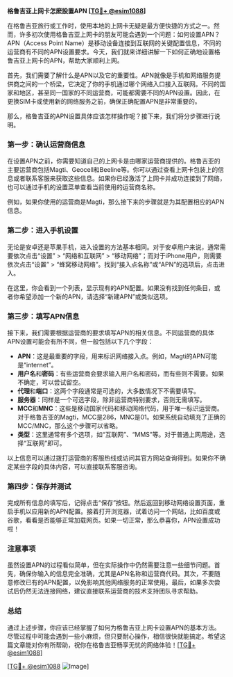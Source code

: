 **格鲁吉亚上网卡怎麽設置APN [[TG💪+ @esim1088](https://t.me/s/esim1088)]**

在格鲁吉亚旅行或工作时，使用本地的上网卡无疑是最方便快捷的方式之一。然而，许多初次使用格鲁吉亚上网卡的朋友可能会遇到一个问题：如何设置APN？APN（Access Point Name）是移动设备连接到互联网的关键配置信息，不同的运营商有不同的APN设置要求。今天，我们就来详细讲解一下如何正确地设置格鲁吉亚上网卡的APN，帮助大家顺利上网。

首先，我们需要了解什么是APN以及它的重要性。APN就像是手机和网络服务提供商之间的一个桥梁，它决定了你的手机通过哪个网络入口接入互联网。不同的国家和地区，甚至同一国家的不同运营商，可能都需要不同的APN设置。因此，在更换SIM卡或使用新的网络服务之前，确保正确配置APN是非常重要的。

那么，格鲁吉亚的APN设置具体应该怎样操作呢？接下来，我们将分步骤进行说明。

### 第一步：确认运营商信息

在设置APN之前，你需要知道自己的上网卡是由哪家运营商提供的。格鲁吉亚的主要运营商包括Magti、Geocell和Beeline等。你可以通过查看上网卡包装上的信息或者联系客服来获取这些信息。如果你已经激活了上网卡并成功连接到了网络，也可以通过手机的设置菜单查看当前使用的运营商名称。

例如，如果你使用的运营商是Magti，那么接下来的步骤就是为其配置相应的APN信息。

### 第二步：进入手机设置

无论是安卓还是苹果手机，进入设置的方法基本相同。对于安卓用户来说，通常需要依次点击“设置” > “网络和互联网” > “移动网络”；而对于iPhone用户，则需要依次点击“设置” > “蜂窝移动网络”。找到“接入点名称”或“APN”的选项后，点击进入。

在这里，你会看到一个列表，显示现有的APN配置。如果没有找到任何条目，或者你希望添加一个新的APN，请选择“新建APN”或类似选项。

### 第三步：填写APN信息

接下来，我们需要根据运营商的要求填写APN的相关信息。不同运营商的具体APN设置可能会有所不同，但一般包括以下几个字段：

- **APN**：这是最重要的字段，用来标识网络接入点。例如，Magti的APN可能是“internet”。
- **用户名**和**密码**：有些运营商会要求输入用户名和密码，而有些则不需要。如果不确定，可以尝试留空。
- **代理**和**端口**：这两个字段通常是可选的，大多数情况下不需要填写。
- **服务器**：同样是一个可选字段，除非运营商特别要求，否则无需填写。
- **MCC**和**MNC**：这些是移动国家代码和移动网络代码，用于唯一标识运营商。对于格鲁吉亚的Magti，MCC是286，MNC是01。如果系统自动填充了正确的MCC/MNC，那么这个步骤可以省略。
- **类型**：这里通常有多个选项，如“互联网”、“MMS”等。对于普通上网用途，选择“互联网”即可。

以上信息可以通过拨打运营商的客服热线或访问其官方网站查询得到。如果你不确定某些字段的具体内容，可以直接联系客服咨询。

### 第四步：保存并测试

完成所有信息的填写后，记得点击“保存”按钮。然后返回到移动网络设置页面，重启手机以应用新的APN配置。接着打开浏览器，试着访问一个网站，比如百度或谷歌，看看是否能够正常加载网页。如果一切正常，那么恭喜你，APN设置成功啦！

### 注意事项

虽然设置APN的过程看似简单，但在实际操作中仍然需要注意一些细节问题。首先，确保你输入的信息完全准确，尤其是APN名称和运营商代码。其次，不要随意修改已有的APN配置，以免影响其他网络服务的正常使用。最后，如果多次尝试后仍然无法连接网络，建议直接联系运营商的技术支持团队寻求帮助。

### 总结

通过上述步骤，你应该已经掌握了如何为格鲁吉亚上网卡设置APN的基本方法。尽管过程中可能会遇到一些小麻烦，但只要耐心操作，相信很快就能搞定。希望这篇文章能对你有所帮助，祝你在格鲁吉亚畅享无忧的网络体验！[[TG💪+ @esim1088](https://t.me/s/esim1088)]

[[TG💪+ @esim1088](https://t.me/s/esim1088) ![Image](https://i.postimg.cc/4NQfJmqS/Snipaste-2025-05-13-00-14-12.png)]